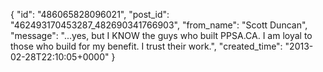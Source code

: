  {
   "id": "486065828096021",
   "post_id": "462493170453287_482690341766903",
   "from_name": "Scott Duncan",
   "message": "...yes, but I KNOW the guys who built PPSA.CA. I am loyal to those who build for my benefit. I trust their work.",
   "created_time": "2013-02-28T22:10:05+0000"
 }
